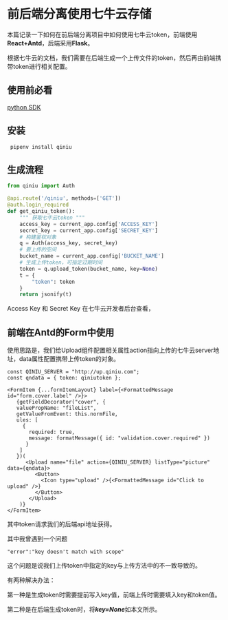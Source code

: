 # 前后端分离使用七牛云存储

本篇记录一下如何在前后端分离项目中如何使用七牛云token，前端使用**React+Antd**，后端采用**Flask**。

根据七牛云的文档，我们需要在后端生成一个上传文件的token，然后再由前端携带token进行相关配置。

## 使用前必看

[python SDK ](https://developer.qiniu.com/kodo/sdk/1242/python)

## 安装

``` pipenv install qiniu```

## 生成流程

```python
from qiniu import Auth

@api.route('/qiniu', methods=['GET'])
@auth.login_required
def get_qiniu_token():
    """ 获取七牛云token """
    access_key = current_app.config['ACCESS_KEY']
    secret_key = current_app.config['SECRET_KEY']
    # 构建鉴权对象
    q = Auth(access_key, secret_key)
    # 要上传的空间
    bucket_name = current_app.config['BUCKET_NAME']
    # 生成上传token，可指定过期时间
    token = q.upload_token(bucket_name, key=None)
    t = {
        "token": token
    }
    return jsonify(t)

```

Access Key 和 Secret Key 在七牛云开发者后台查看，

## 前端在Antd的Form中使用

使用思路是，我们给Upload组件配置相关属性action指向上传的七牛云server地址，data属性配置携带上传token的对象。

```react
const QINIU_SERVER = "http://up.qiniu.com";
const qndata = { token: qiniutoken };

<FormItem {...formItemLayout} label={<FormattedMessage id="form.cover.label" />}>
   {getFieldDecorator("cover", {
   valuePropName: "fileList",
   getValueFromEvent: this.normFile,
   ules: [
     {
       required: true,
       message: formatMessage({ id: "validation.cover.required" })
      }
    ]
   })(
      <Upload name="file" action={QINIU_SERVER} listType="picture" data={qndata}>
         <Button>
           <Icon type="upload" />{<FormattedMessage id="Click to upload" />}
         </Button>
       </Upload>
    )}
</FormItem>
```

其中token请求我们的后端api地址获得。

其中我曾遇到一个问题

```"error":"key doesn't match with scope"```

这个问题是说我们上传token中指定的key与上传方法中的不一致导致的。

有两种解决办法：

第一种是生成token时需要提前写入key值，前端上传时需要填入key和token值。

第二种是在后端生成token时，将***key=None***如本文所示。



